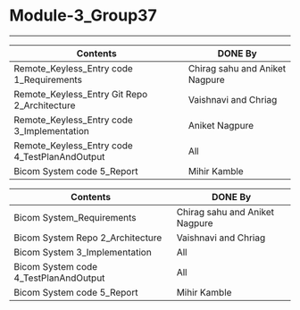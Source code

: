 # Module-3_Group37
---

| Contents | DONE By |
|---|---|
| Remote_Keyless_Entry code 1_Requirements |Chirag sahu and Aniket Nagpure  |
| Remote_Keyless_Entry Git Repo 2_Architecture |Vaishnavi and Chriag  |
| Remote_Keyless_Entry code 3_Implementation| Aniket Nagpure |
| Remote_Keyless_Entry code 4_TestPlanAndOutput | All |
| Bicom System code 5_Report | Mihir Kamble |


| Contents | DONE By |
|---|---|
| Bicom System_Requirements |Chirag sahu and Aniket Nagpure  |
| Bicom System Repo 2_Architecture |Vaishnavi and Chriag  |
| Bicom System 3_Implementation| All |
| Bicom System code 4_TestPlanAndOutput | All|
| Bicom System code 5_Report | Mihir Kamble |

